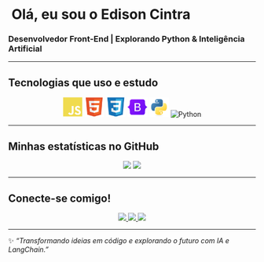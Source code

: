 # ​ Olá, eu sou o **Edison Cintra**  
### ​ Desenvolvedor Front-End | Explorando Python & Inteligência Artificial  

---

##  Tecnologias que uso e estudo  
<div align="center">
  <img alt="JS" height="40" src="https://raw.githubusercontent.com/devicons/devicon/master/icons/javascript/javascript-plain.svg">
  <img alt="HTML" height="40" src="https://raw.githubusercontent.com/devicons/devicon/master/icons/html5/html5-original.svg">
  <img alt="CSS" height="40" src="https://raw.githubusercontent.com/devicons/devicon/master/icons/css3/css3-original.svg">
  <img alt="Bootstrap" height="40" src="https://raw.githubusercontent.com/devicons/devicon/master/icons/bootstrap/bootstrap-original.svg">
  <img alt="Python" height="40" src="https://raw.githubusercontent.com/devicons/devicon/master/icons/python/python-original.svg">
  <img alt="Python" height="40" src="https://assets.streamlinehq.com/image/private/w_30,h_30,ar_1/f_auto/v1/icons/logos/langchain-ipuhh4qo1jz5ssl4x0g2a.png/langchain-dp1uxj2zn3752pntqnpfu2.png">
</div>

---

##  Minhas estatísticas no GitHub  
<div align="center">
  <img height="160em" src="https://github-readme-stats.vercel.app/api?username=EdisonCintra&show_icons=true&theme=tokyonight&include_all_commits=true&count_private=true"/>
  <img height="160em" src="https://github-readme-stats.vercel.app/api/top-langs/?username=EdisonCintra&layout=compact&langs_count=7&theme=tokyonight"/>
</div>

---

##  Conecte-se comigo!  
<div align="center">
  <a href="https://www.instagram.com/ediso_nf/" target="_blank">
    <img src="https://img.shields.io/badge/-Instagram-%23E4405F?style=for-the-badge&logo=instagram&logoColor=white"/>
  </a>
  <a href="mailto:edisoncintra6@gmail.com">
    <img src="https://img.shields.io/badge/-Gmail-%23333?style=for-the-badge&logo=gmail&logoColor=white"/>
  </a>
  <a href="https://www.linkedin.com/in/edison-cintra-00a752265/" target="_blank">
    <img src="https://img.shields.io/badge/-LinkedIn-%230077B5?style=for-the-badge&logo=linkedin&logoColor=white"/>
  </a>
</div>

---

✨ *“Transformando ideias em código e explorando o futuro com IA e LangChain.”*  
